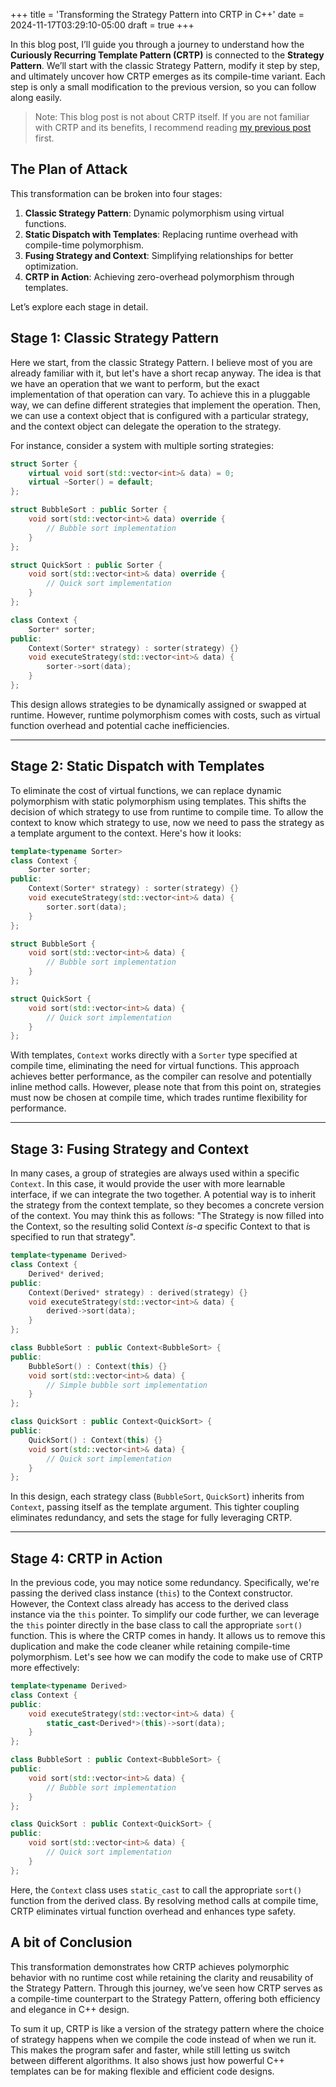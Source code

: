 +++
title = 'Transforming the Strategy Pattern into CRTP in C++'
date = 2024-11-17T03:29:10-05:00
draft = true
+++

In this blog post, I’ll guide you through a journey to understand how the **Curiously Recurring Template Pattern (CRTP)** is connected to the **Strategy Pattern**. We’ll start with the classic Strategy Pattern, modify it step by step, and ultimately uncover how CRTP emerges as its compile-time variant. Each step is only a small modification to the previous version, so you can follow along easily.

> Note: This blog post is not about CRTP itself. If you are not familiar with CRTP and its benefits, I recommend reading [my previous post]() first.

## The Plan of Attack

This transformation can be broken into four stages:

1. **Classic Strategy Pattern**: Dynamic polymorphism using virtual functions.
2. **Static Dispatch with Templates**: Replacing runtime overhead with compile-time polymorphism.
3. **Fusing Strategy and Context**: Simplifying relationships for better optimization.
4. **CRTP in Action**: Achieving zero-overhead polymorphism through templates.

Let’s explore each stage in detail.

## Stage 1: Classic Strategy Pattern

Here we start, from the classic Strategy Pattern. I believe most of you are already familiar with it, but let's have a short recap anyway. The idea is that we have an operation that we want to perform, but the exact implementation of that operation can vary. To achieve this in a pluggable way, we can define different strategies that implement the operation. Then, we can use a context object that is configured with a particular strategy, and the context object can delegate the operation to the strategy.

For instance, consider a system with multiple sorting strategies:

```cpp
struct Sorter {
    virtual void sort(std::vector<int>& data) = 0;
    virtual ~Sorter() = default;
};

struct BubbleSort : public Sorter {
    void sort(std::vector<int>& data) override {
        // Bubble sort implementation
    }
};

struct QuickSort : public Sorter {
    void sort(std::vector<int>& data) override {
        // Quick sort implementation
    }
};

class Context {
    Sorter* sorter;
public:
    Context(Sorter* strategy) : sorter(strategy) {}
    void executeStrategy(std::vector<int>& data) {
        sorter->sort(data);
    }
};
```

This design allows strategies to be dynamically assigned or swapped at runtime. However, runtime polymorphism comes with costs, such as virtual function overhead and potential cache inefficiencies.

---

## Stage 2: Static Dispatch with Templates

To eliminate the cost of virtual functions, we can replace dynamic polymorphism with static polymorphism using templates. This shifts the decision of which strategy to use from runtime to compile time. To allow the context to know which strategy to use, now we need to pass the strategy as a template argument to the context. Here's how it looks:

```cpp
template<typename Sorter>
class Context {
    Sorter sorter;
public:
    Context(Sorter* strategy) : sorter(strategy) {}
    void executeStrategy(std::vector<int>& data) {
        sorter.sort(data);
    }
};

struct BubbleSort {
    void sort(std::vector<int>& data) {
        // Bubble sort implementation
    }
};

struct QuickSort {
    void sort(std::vector<int>& data) {
        // Quick sort implementation
    }
};
```

With templates, `Context` works directly with a `Sorter` type specified at compile time, eliminating the need for virtual functions. This approach achieves better performance, as the compiler can resolve and potentially inline method calls. However, please note that from this point on, strategies must now be chosen at compile time, which trades runtime flexibility for performance.

---

## Stage 3: Fusing Strategy and Context

In many cases, a group of strategies are always used within a specific `Context`. In this case, it would provide the user with more learnable interface, if we can integrate the two together. A potential way is to inherit the strategy from the context template, so they becomes a concrete version of the context. You may think this as follows: "The Strategy is now filled into the Context, so the resulting solid Context *is-a* specific Context to that is specified to run that strategy".

```cpp
template<typename Derived>
class Context {
    Derived* derived;
public:
    Context(Derived* strategy) : derived(strategy) {}
    void executeStrategy(std::vector<int>& data) {
        derived->sort(data);
    }
};

class BubbleSort : public Context<BubbleSort> {
public:
    BubbleSort() : Context(this) {}
    void sort(std::vector<int>& data) {
        // Simple bubble sort implementation
    }
};

class QuickSort : public Context<QuickSort> {
public:
    QuickSort() : Context(this) {}
    void sort(std::vector<int>& data) {
        // Quick sort implementation
    }
};
```

In this design, each strategy class (`BubbleSort`, `QuickSort`) inherits from `Context`, passing itself as the template argument. This tighter coupling eliminates redundancy,  and sets the stage for fully leveraging CRTP.

---

## Stage 4: CRTP in Action

In the previous code, you may notice some redundancy. Specifically, we're passing the derived class instance (`this`) to the Context constructor. However, the Context class already has access to the derived class instance via the `this` pointer. To simplify our code further, we can leverage the `this` pointer directly in the base class to call the appropriate `sort()` function. This is where the CRTP comes in handy. It allows us to remove this duplication and make the code cleaner while retaining compile-time polymorphism. Let's see how we can modify the code to make use of CRTP more effectively:

```cpp
template<typename Derived>
class Context {
public:
    void executeStrategy(std::vector<int>& data) {
        static_cast<Derived*>(this)->sort(data);
    }
};

class BubbleSort : public Context<BubbleSort> {
public:
    void sort(std::vector<int>& data) {
        // Bubble sort implementation
    }
};

class QuickSort : public Context<QuickSort> {
public:
    void sort(std::vector<int>& data) {
        // Quick sort implementation
    }
};
```

Here, the `Context` class uses `static_cast` to call the appropriate `sort()` function from the derived class. By resolving method calls at compile time, CRTP eliminates virtual function overhead and enhances type safety.

## A bit of Conclusion

This transformation demonstrates how CRTP achieves polymorphic behavior with no runtime cost while retaining the clarity and reusability of the Strategy Pattern. Through this journey, we’ve seen how CRTP serves as a compile-time counterpart to the Strategy Pattern, offering both efficiency and elegance in C++ design.

To sum it up, CRTP is like a version of the strategy pattern where the choice of strategy happens when we compile the code instead of when we run it. This makes the program safer and faster, while still letting us switch between different algorithms. It also shows just how powerful C++ templates can be for making flexible and efficient code designs.